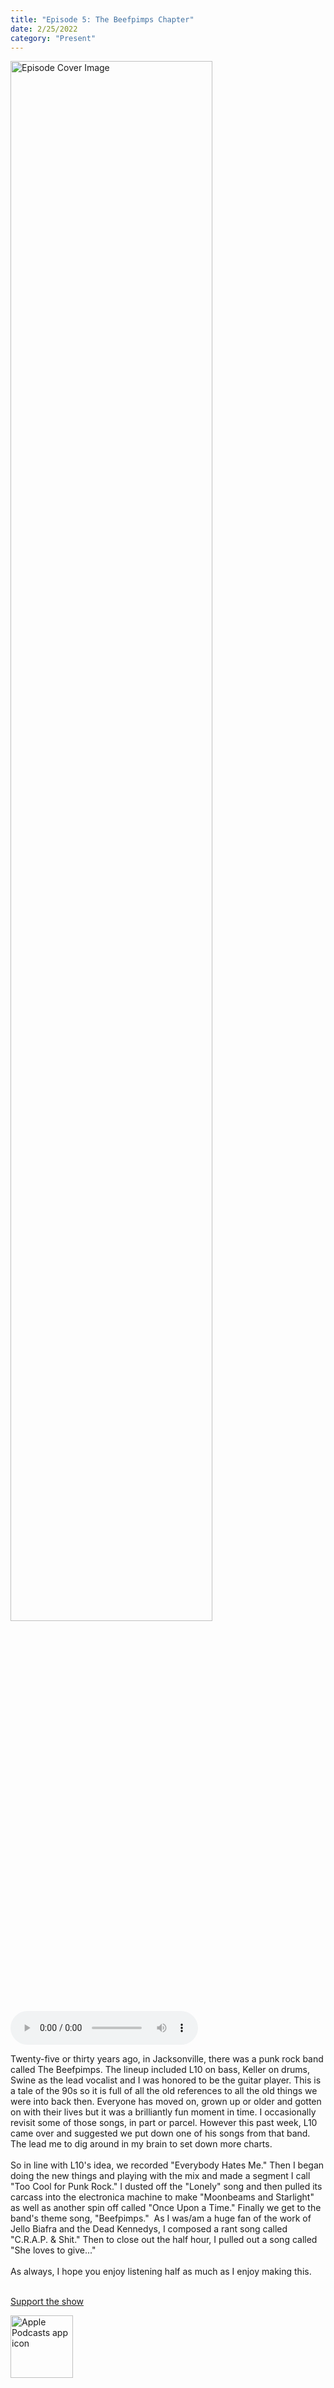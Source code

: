 ```yaml
---
title: "Episode 5: The Beefpimps Chapter"
date: 2/25/2022
category: "Present"
---
```

<img src="https://artwork.captivate.fm/f6c66552-fe24-4614-b971-e031536e8710/60854458c4d1acdf4e1c2f79c4137142d85d78e379bdafbd69bd34c85f5819ad.jpg" alt="Episode Cover Image" width=80%/>
<audio controls>
  <source src="https://podcasts.captivate.fm/media/55e3e461-bb13-45bf-a612-8436bff92092/10140488-episode-5-the-beefpimps-chapter.mp3" type="audio/mpeg">
  Your browser does not support the audio element.
</audio>

<p>Twenty-five or thirty years ago, in Jacksonville, there was a punk rock band called The Beefpimps. The lineup included L10 on bass, Keller on drums, Swine as the lead vocalist and I was honored to be the guitar player. This is a tale of the 90s so it is full of all the old references to all the old things we were into back then. Everyone has moved on, grown up or older and gotten on with their lives but it was a brilliantly fun moment in time. I occasionally revisit some of those songs, in part or parcel. However this past week, L10 came over and suggested we put down one of his songs from that band. The lead me to dig around in my brain to set down more charts.<br/><br/>So in line with L10&apos;s idea, we recorded &quot;Everybody Hates Me.&quot; Then I began doing the new things and playing with the mix and made a segment I call &quot;Too Cool for Punk Rock.&quot; I dusted off the &quot;Lonely&quot; song and then pulled its carcass into the electronica machine to make &quot;Moonbeams and Starlight&quot; as well as another spin off called &quot;Once Upon a Time.&quot; Finally we get to the band&apos;s theme song, &quot;Beefpimps.&quot;  As I was/am a huge fan of the work of Jello Biafra and the Dead Kennedys, I composed a rant song called &quot;C.R.A.P. &amp; Shit.&quot; Then to close out the half hour, I pulled out a song called &quot;She loves to give...&quot;<br/><br/>As always, I hope you enjoy listening half as much as I enjoy making this.<br/><br/></p><a rel="payment" href="https://www.paypal.com/donate/?hosted_button_id=WX3GRUK5BHJLS">Support the show</a>

<a href="https://podcasts.apple.com/us/podcast/living-room-music/id1608791560?tscg=30200&itsct=podcast_box_appicon&ls=1&mttnsubad=1608791560" style="display: inline-block;"><img src="https://toolbox.marketingtools.apple.com/api/v2/badges/app-icon-podcasts/standard/en-us" alt="Apple Podcasts app icon" style="width: 100px; height: 100px; vertical-align: middle; object-fit: contain;" /></a>
    